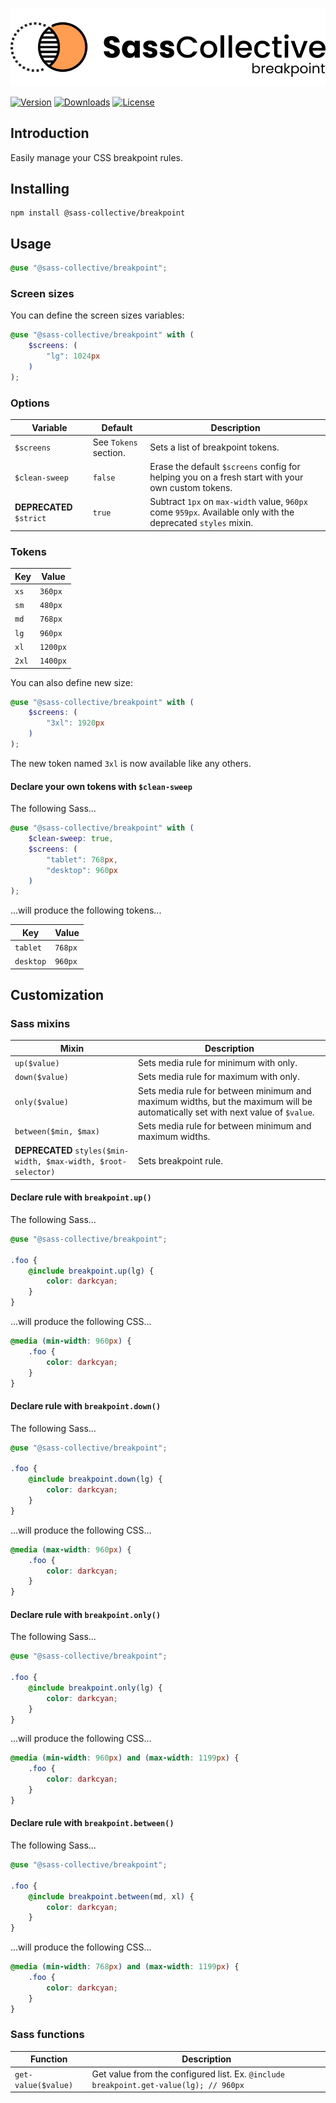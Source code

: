 <div align="center">

![Sass Breakpoint](.github/logo.svg)

</div>

[![Version](https://flat.badgen.net/npm/v/@sass-collective/breakpoint)](https://www.npmjs.com/package/@sass-collective/breakpoint)
[![Downloads](https://flat.badgen.net/npm/dt/@sass-collective/breakpoint)](https://www.npmjs.com/package/@sass-collective/breakpoint)
[![License](https://flat.badgen.net/github/license/sass-collective/sass-collective)](https://flat.badgen.net/github/license/sass-collective/sass-collective)

## Introduction

Easily manage your CSS breakpoint rules.

## Installing

```shell
npm install @sass-collective/breakpoint
```

## Usage

```scss
@use "@sass-collective/breakpoint";
```

### Screen sizes

You can define the screen sizes variables:

```scss
@use "@sass-collective/breakpoint" with (
    $screens: (
        "lg": 1024px
    )
);
```

### Options

| Variable                 | Default               | Description                                                                                                   |
|--------------------------|-----------------------|---------------------------------------------------------------------------------------------------------------|
| `$screens`               | See `Tokens` section. | Sets a list of breakpoint tokens.                                                                             |
| `$clean-sweep`           | `false`               | Erase the default `$screens` config for helping you on a fresh start with your own custom tokens.             |
| **DEPRECATED** `$strict` | `true`                | Subtract `1px` on `max-width` value, `960px` come `959px`. Available only with the deprecated `styles` mixin. |

### Tokens

| Key   | Value    |
|-------|----------|
| `xs`  | `360px`  |
| `sm`  | `480px`  |
| `md`  | `768px`  |
| `lg`  | `960px`  |
| `xl`  | `1200px` |
| `2xl` | `1400px` |

You can also define new size:

```scss
@use "@sass-collective/breakpoint" with (
    $screens: (
        "3xl": 1920px
    )
);
```

The new token named `3xl` is now available like any others.

#### Declare your own tokens with `$clean-sweep`

The following Sass...

```scss
@use "@sass-collective/breakpoint" with (
    $clean-sweep: true,
    $screens: (
        "tablet": 768px,
        "desktop": 960px
    )
);
```

...will produce the following tokens...

| Key       | Value   |
|-----------|---------|
| `tablet`  | `768px` |
| `desktop` | `960px` |

## Customization

### Sass mixins

| Mixin                                                           | Description                                                                                                                    |
|-----------------------------------------------------------------|--------------------------------------------------------------------------------------------------------------------------------|
| `up($value)`                                                    | Sets media rule for minimum with only.                                                                                         |
| `down($value)`                                                  | Sets media rule for maximum with only.                                                                                         |
| `only($value)`                                                  | Sets media rule for between minimum and maximum widths, but the maximum will be automatically set with next value of `$value`. |
| `between($min, $max)`                                           | Sets media rule for between minimum and maximum widths.                                                                        |
| **DEPRECATED** `styles($min-width, $max-width, $root-selector)` | Sets breakpoint rule.                                                                                                          |

#### Declare rule with `breakpoint.up()`

The following Sass...

```scss
@use "@sass-collective/breakpoint";

.foo {
    @include breakpoint.up(lg) {
        color: darkcyan;
    }
}
```

...will produce the following CSS...

```css
@media (min-width: 960px) { 
    .foo {
        color: darkcyan;
    }
}
```

#### Declare rule with `breakpoint.down()`

The following Sass...

```scss
@use "@sass-collective/breakpoint";

.foo {
    @include breakpoint.down(lg) {
        color: darkcyan;
    }
}
```

...will produce the following CSS...

```css
@media (max-width: 960px) {
    .foo {
        color: darkcyan;
    }
}
```

#### Declare rule with `breakpoint.only()`

The following Sass...

```scss
@use "@sass-collective/breakpoint";

.foo {
    @include breakpoint.only(lg) {
        color: darkcyan;
    }
}
```

...will produce the following CSS...

```css
@media (min-width: 960px) and (max-width: 1199px) {
    .foo {
        color: darkcyan;
    }
}
```

#### Declare rule with `breakpoint.between()`

The following Sass...

```scss
@use "@sass-collective/breakpoint";

.foo {
    @include breakpoint.between(md, xl) {
        color: darkcyan;
    }
}
```

...will produce the following CSS...

```css
@media (min-width: 768px) and (max-width: 1199px) {
    .foo {
        color: darkcyan;
    }
}
```

### Sass functions

| Function            | Description                                                                           |
|---------------------|---------------------------------------------------------------------------------------|
| `get-value($value)` | Get value from the configured list. Ex. `@include breakpoint.get-value(lg); // 960px` |
